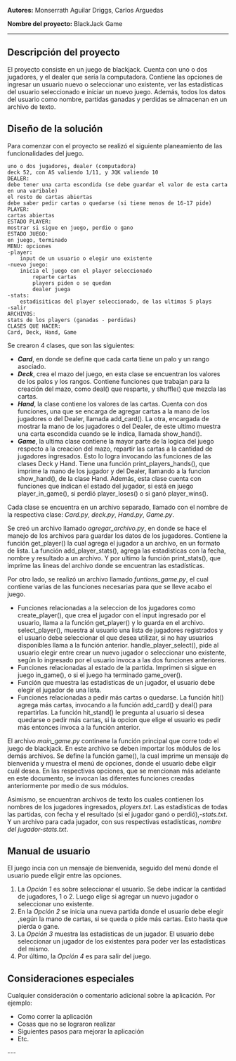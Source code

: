 ﻿
**Autores:**  Monserrath Aguilar Driggs, Carlos Arguedas

**Nombre del proyecto:** BlackJack Game

---

## Descripción del proyecto

El proyecto consiste en un juego de blackjack. Cuenta con uno o dos jugadores, y el dealer que sería la computadora. 
Contiene las opciones de ingresar un usuario nuevo o seleccionar uno existente, ver las estadisticas del usuario seleccionado e iniciar un nuevo juego. Además, todos los datos del usuario como nombre, partidas ganadas y perdidas se almacenan en un archivo de texto.

## Diseño de la solución

Para comenzar con el proyecto se realizó el siguiente planeamiento de las funcionalidades del juego.
```
uno o dos jugadores, dealer (computadora)
deck 52, con AS valiendo 1/11, y JQK valiendo 10
DEALER:
debe tener una carta escondida (se debe guardar el valor de esta carta en una varibale)
el resto de cartas abiertas
debe saber pedir cartas o quedarse (si tiene menos de 16-17 pide)
PLAYER:
cartas abiertas
ESTADO PLAYER:
mostrar si sigue en juego, perdio o gano
ESTADO JUEGO:
en juego, terminado
MENU: opciones
-player:
	input de un usuario o elegir uno existente
-nuevo juego:
	inicia el juego con el player seleccionado
		reparte cartas
		players piden o se quedan
		dealer juega
-stats:
	estadisiticas del player seleccionado, de las ultimas 5 plays
-salir
ARCHIVOS:
stats de los players (ganadas - perdidas)
CLASES QUE HACER:
Card, Deck, Hand, Game
```

Se crearon 4 clases, que son las siguientes:
<ul>
<li><em><strong>Card</strong></em>, en donde se define que cada carta tiene un palo y un rango asociado.</li>
<li><em><strong>Deck</strong></em>, crea el mazo del juego, en esta clase se encuentran los valores de los palos y los rangos. Contiene funciones que trabajan para la creación del mazo, como deal() que resparte, y shuffle() que mezcla las cartas.</li>
<li><em><strong>Hand</strong></em>, la clase contiene los valores de las cartas. Cuenta con dos funciones, una que se encarga de agregar cartas a la mano de los jugadores o del Dealer, llamada add_card(). La otra, encargada de mostrar la mano de los jugadores o del Dealer, de este ultimo muestra una carta escondida cuando se le indica, llamada show_hand().</li>
<li><em><strong>Game</strong></em>, la ultima clase contiene la mayor parte de la logica del juego respecto a la creacion del mazo, repartir las cartas a la cantidad de jugadores ingresados. Esto lo logra invocando las funciones de las clases Deck y Hand. Tiene una función print_players_hands(), que imprime la mano de los jugador y del Dealer, llamando a la funcion show_hand(), de la clase Hand. Además, esta clase cuenta con funciones que indican el estado del jugador, si está en juego player_in_game(), si perdió player_loses() o si ganó player_wins().</li>
</ul>
Cada clase se encuentra en un archivo separado, llamado con el nombre de la respectiva clase: <em>Card.py</em>, <em>deck.py</em>, <em>Hand.py</em>, <em>Game.py</em>.

Se creó un archivo llamado <em>agregar_archivo.py</em>, en donde se hace el manejo de los archivos para guardar los datos de los jugadores. Contiene la función get_player() la cual agrega el jugador a un archivo, en un formato de lista. La función add_player_stats(), agrega las estadisticas con la fecha, nombre y resultado a un archivo. Y por ultimo la función print_stats(), que imprime las lineas del archivo donde se encuentran las estadísticas.

Por otro lado, se realizó un archivo llamado <em>funtions_game.py</em>, el cual contiene varias de las funciones necesarias para que se lleve acabo el juego. 
<ul>
<li>Funciones relacionadas a la seleccion de los jugadores como create_player(), que crea el jugador con el input ingresado por el usuario, llama a la función get_player() y lo guarda en el archivo. select_player(), muestra al usuario una lista de jugadores registrados y el usuario debe seleccionar el que desea utilizar, si no hay usuarios disponibles llama a la función anterior. handle_player_select(), pide al usuario elegir entre crear un nuevo jugador o seleccionar uno existente, según lo ingresado por el usuario invoca a las dos funciones anteriores.</li>
<li>Funciones relacionadas al estado de la partida. Imprimen si sigue en juego in_game(), o si el juego ha terminado game_over().</li>
<li>Función que muestra las estadisticas de un jugador, el usuario debe elegir el jugador de una lista.</li>
<li>Funciones relacionadas a pedir más cartas o quedarse. La función hit() agrega más cartas, invocando a la función add_card() y deal() para repartirlas. La función hit_stand() le pregunta al usuario si desea quedarse o pedir más cartas, si la opcion que elige el usuario es pedir más entonces invoca a la función anterior.</li>
</ul>

El archivo <em>main_game.py</em> continene la función principal que corre todo el juego de blackjack. En este archivo se deben importar los módulos de los demás archivos. Se define la función game(), la cual imprime un mensaje de bienvenida y muestra el menú de opciones, donde el usuario debe eligir cuál desea. En las respectivas opciones, que se mencionan más adelante en este documento, se invocan las diferentes funciones creadas anteriormente por medio de sus módulos.

Asimismo, se encuentran archivos de texto los cuales contienen los nombres de los jugadores ingresados, <em>players.txt</em>. Las estadísticas de todas las partidas, con fecha y el resultado (si el jugador ganó o perdió),<em>-stats.txt</em>. Y un archivo para cada jugador, con sus respectivas estadísticas, <em>nombre del jugador-stats.txt</em>. 


## Manual de usuario

El juego incia con un mensaje de bienvenida, seguido del menú donde el usuario puede eligir entre las opciones.
<ol>
<li>La <em>Opción 1</em> es sobre seleccionar el usuario. Se debe indicar la cantidad de jugadores, 1 o 2. Luego elige si agregar un nuevo jugador o seleccionar uno existente.</li> 

<li>En la <em>Opción 2</em> se inicia una nueva partida donde el usuario debe elegir ,según la mano de cartas, si se queda o pide más cartas. Esto hasta que pierda o gane.</li>

<li>La <em>Opción 3</em> muestra las estadísticas de un jugador. El usuario debe seleccionar un jugador de los existentes para poder ver las estadísticas del mismo.</li>

<li>Por último, la <em>Opción 4</em> es para salir del juego.</li>
</ol>

## Consideraciones especiales

Cualquier consideración o comentario adicional sobre la aplicación. Por ejemplo:

<ul>
<li>Como correr la aplicación</li>
<li>Cosas que no se lograron realizar</li>
<li>Siguientes pasos para mejorar la aplicación</li>
<li>Etc.</li>
</ul>
---

